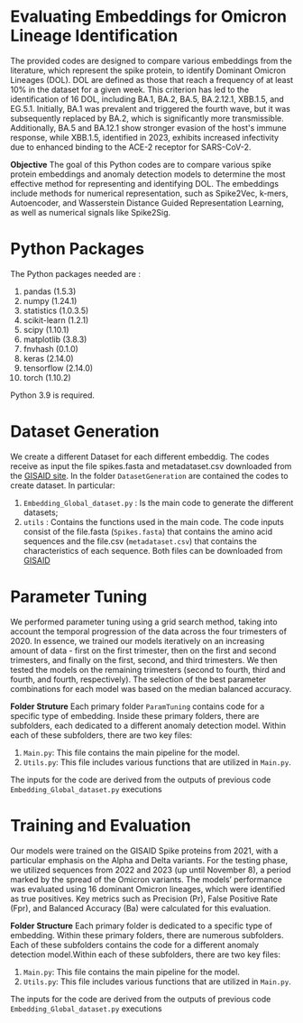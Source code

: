 # Evaluating Embeddings for Omicron Lineage Identification
The provided codes are designed to compare various embeddings from the literature, which represent the spike protein, to identify Dominant Omicron Lineages (DOL). DOL are defined as those that reach a frequency of at least 10% in the dataset for a given week. This criterion has led to the identification of 16 DOL, including BA.1, BA.2, BA.5, BA.2.12.1, XBB.1.5, and EG.5.1. Initially, BA.1 was prevalent and triggered the fourth wave, but it was subsequently replaced by BA.2, which is significantly more transmissible. Additionally, BA.5 and BA.12.1 show stronger evasion of the host's immune response, while XBB.1.5, identified in 2023, exhibits increased infectivity due to enhanced binding to the ACE-2 receptor for SARS-CoV-2.

**Objective**
The goal of this Python codes are to compare various spike protein embeddings and anomaly detection models to determine the most effective method for representing and identifying DOL. The embeddings include methods for numerical representation, such as Spike2Vec, k-mers, Autoencoder, and Wasserstein Distance Guided Representation Learning, as well as numerical signals like Spike2Sig.

# Python Packages
The Python packages needed are : 
1. pandas (1.5.3)
2. numpy (1.24.1)
3. statistics (1.0.3.5)
4. scikit-learn (1.2.1)
5. scipy (1.10.1)
6. matplotlib (3.8.3)
7. fnvhash (0.1.0)
8. keras (2.14.0)
9. tensorflow (2.14.0)
10. torch (1.10.2)


Python 3.9 is required.

# Dataset Generation
We create a different Dataset for each different embeddig. The codes receive as input the file spikes.fasta and metadataset.csv downloaded from the [GISAID site](https://gisaid.org). In the folder <code>DatasetGeneration</code> are contained the codes to create dataset. In particular:
1. <code>Embedding_Global_dataset.py</code> : Is the main code to generate the different datasets;
2. <code>utils</code> : Contains the functions used in the main code.
The code inputs consist of the file.fasta (<code>Spikes.fasta</code>) that contains the amino acid sequences and the file.csv (<code>metadataset.csv</code>) that contains the characteristics of each sequence. Both files can be downloaded from [GISAID](https://gisaid.org)

# Parameter Tuning 
We performed parameter tuning using a grid search method, taking into account the temporal progression of the data across the four trimesters of 2020. In essence, we trained our models iteratively on an increasing amount of data - first on the first trimester, then on the first and second trimesters, and finally on the first, second, and third trimesters. We then tested the models on the remaining trimesters (second to fourth, third and fourth, and fourth, respectively). The selection of the best parameter combinations for each model was based on the median balanced accuracy.

**Folder Struture**
Each primary folder <code>ParamTuning</code> contains code for a specific type of embedding. Inside these primary folders, there are subfolders, each dedicated to a different anomaly detection model. Within each of these subfolders, there are two key files:

1. <code>Main.py</code>: This file contains the main pipeline for the model.
2. <code>Utils.py</code>: This file includes various functions that are utilized in <code>Main.py</code>.

The inputs for the code are derived from the outputs of previous code <code>Embedding_Global_dataset.py</code> executions
# Training and Evaluation
Our models were trained on the GISAID Spike proteins from 2021, with a particular emphasis on the Alpha and Delta variants. For the testing phase, we utilized sequences from 2022 and 2023 (up until November 8), a period marked by the spread of the Omicron variants. The models’ performance was evaluated using 16 dominant Omicron lineages, which were identified as true positives. Key metrics such as Precision (Pr), False Positive Rate (Fpr), and Balanced Accuracy (Ba) were calculated for this evaluation.

**Folder Structure**
Each primary folder is dedicated to a specific type of embedding. Within these primary folders, there are numerous subfolders. Each of these subfolders contains the code for a different anomaly detection model.Within each of these subfolders, there are two key files:

1. <code>Main.py</code>: This file contains the main pipeline for the model.
2. <code>Utils.py</code>: This file includes various functions that are utilized in <code>Main.py</code>.

The inputs for the code are derived from the outputs of previous code <code>Embedding_Global_dataset.py</code> executions



